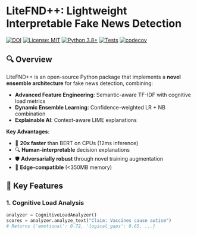 # LiteFND++: Lightweight Interpretable Fake News Detection

[![DOI](https://zenodo.org/badge/DOI/10.5281/zenodo.15752844.svg)](https://doi.org/10.5281/zenodo.15752844)
[![License: MIT](https://img.shields.io/badge/License-MIT-yellow.svg)](https://opensource.org/licenses/MIT)
[![Python 3.8+](https://img.shields.io/badge/python-3.8+-blue.svg)](https://www.python.org/downloads/)
[![Tests](https://github.com/toxicovi/LiteFND-/actions/workflows/tests.yml/badge.svg)](https://github.com/toxicovi/LiteFND-/actions/workflows/tests.yml)
[![codecov](https://codecov.io/gh/toxicovi/LiteFND-/branch/main/graph/badge.svg)](https://codecov.io/gh/toxicovi/LiteFND-)

## 🔍 Overview

LiteFND++ is an open-source Python package that implements a **novel ensemble architecture** for fake news detection, combining:

- **Advanced Feature Engineering**: Semantic-aware TF-IDF with cognitive load metrics
- **Dynamic Ensemble Learning**: Confidence-weighted LR + NB combination
- **Explainable AI**: Context-aware LIME explanations

**Key Advantages**:
- 🚀 **20x faster** than BERT on CPUs (12ms inference)
- 🔍 **Human-interpretable** decision explanations
- 🛡️ **Adversarially robust** through novel training augmentation
- 📱 **Edge-compatible** (<350MB memory)

## 🎯 Key Features

### 1. Cognitive Load Analysis
```python
analyzer = CognitiveLoadAnalyzer()
scores = analyzer.analyze_text("Claim: Vaccines cause autism")
# Returns {'emotional': 0.72, 'logical_gaps': 0.65, ...}
